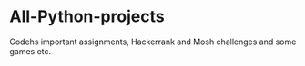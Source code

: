 # All-Python-projects
Codehs important assignments, Hackerrank and Mosh challenges and some games etc.
